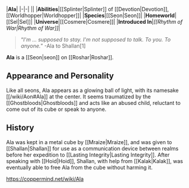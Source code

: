 |**Ala**|
|-|-|
||
|**Abilities**|[[Splinter\|Splinter]] of [[Devotion\|Devotion]], [[Worldhopper\|Worldhopper]]|
|**Species**|[[Seon\|Seon]]|
|**Homeworld**|[[Sel\|Sel]]|
|**Universe**|[[Cosmere\|Cosmere]]|
|**Introduced In**|*[[Rhythm of War\|Rhythm of War]]*|

>“*I'm … supposed to stay. I'm not supposed to talk. To you. To anyone.*”
\-Ala to Shallan[1]


**Ala** is a [[Seon\|seon]] on [[Roshar\|Roshar]].

## Appearance and Personality
Like all seons, Ala appears as a glowing ball of light, with its namesake [[/wiki/Aon#Ala]] at the center. It seems traumatized by the [[Ghostbloods\|Ghostbloods]] and acts like an abused child, reluctant to come out of its cube or speak to anyone.

## History
Ala was kept in a metal cube by [[Mraize\|Mraize]], and was given to [[Shallan\|Shallan]] for use as a communication device between realms before her expedition to [[Lasting Integrity\|Lasting Integrity]]. After speaking with [[Hoid\|Hoid]], Shallan, with help from [[Kalak\|Kalak]], was eventually able to free Ala from the cube without harming it.



https://coppermind.net/wiki/Ala